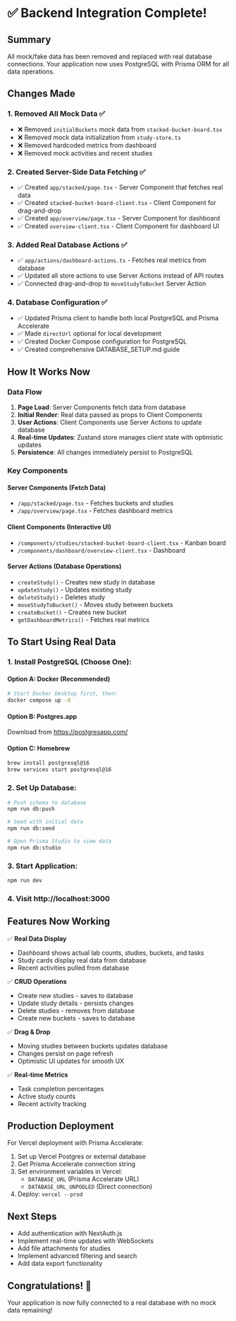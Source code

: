 # ✅ Backend Integration Complete!

## Summary
All mock/fake data has been removed and replaced with real database connections. Your application now uses PostgreSQL with Prisma ORM for all data operations.

## Changes Made

### 1. **Removed All Mock Data** ✅
- ❌ Removed `initialBuckets` mock data from `stacked-bucket-board.tsx`
- ❌ Removed mock data initialization from `study-store.ts`
- ❌ Removed hardcoded metrics from dashboard
- ❌ Removed mock activities and recent studies

### 2. **Created Server-Side Data Fetching** ✅
- ✅ Created `app/stacked/page.tsx` - Server Component that fetches real data
- ✅ Created `stacked-bucket-board-client.tsx` - Client Component for drag-and-drop
- ✅ Created `app/overview/page.tsx` - Server Component for dashboard
- ✅ Created `overview-client.tsx` - Client Component for dashboard UI

### 3. **Added Real Database Actions** ✅
- ✅ `app/actions/dashboard-actions.ts` - Fetches real metrics from database
- ✅ Updated all store actions to use Server Actions instead of API routes
- ✅ Connected drag-and-drop to `moveStudyToBucket` Server Action

### 4. **Database Configuration** ✅
- ✅ Updated Prisma client to handle both local PostgreSQL and Prisma Accelerate
- ✅ Made `directUrl` optional for local development
- ✅ Created Docker Compose configuration for PostgreSQL
- ✅ Created comprehensive DATABASE_SETUP.md guide

## How It Works Now

### Data Flow
1. **Page Load**: Server Components fetch data from database
2. **Initial Render**: Real data passed as props to Client Components
3. **User Actions**: Client Components use Server Actions to update database
4. **Real-time Updates**: Zustand store manages client state with optimistic updates
5. **Persistence**: All changes immediately persist to PostgreSQL

### Key Components

#### Server Components (Fetch Data)
- `/app/stacked/page.tsx` - Fetches buckets and studies
- `/app/overview/page.tsx` - Fetches dashboard metrics

#### Client Components (Interactive UI)
- `/components/studies/stacked-bucket-board-client.tsx` - Kanban board
- `/components/dashboard/overview-client.tsx` - Dashboard

#### Server Actions (Database Operations)
- `createStudy()` - Creates new study in database
- `updateStudy()` - Updates existing study
- `deleteStudy()` - Deletes study
- `moveStudyToBucket()` - Moves study between buckets
- `createBucket()` - Creates new bucket
- `getDashboardMetrics()` - Fetches real metrics

## To Start Using Real Data

### 1. Install PostgreSQL (Choose One):

#### Option A: Docker (Recommended)
```bash
# Start Docker Desktop first, then:
docker compose up -d
```

#### Option B: Postgres.app
Download from https://postgresapp.com/

#### Option C: Homebrew
```bash
brew install postgresql@16
brew services start postgresql@16
```

### 2. Set Up Database:
```bash
# Push schema to database
npm run db:push

# Seed with initial data
npm run db:seed

# Open Prisma Studio to view data
npm run db:studio
```

### 3. Start Application:
```bash
npm run dev
```

### 4. Visit http://localhost:3000

## Features Now Working

✅ **Real Data Display**
- Dashboard shows actual lab counts, studies, buckets, and tasks
- Study cards display real data from database
- Recent activities pulled from database

✅ **CRUD Operations**
- Create new studies - saves to database
- Update study details - persists changes
- Delete studies - removes from database
- Create new buckets - saves to database

✅ **Drag & Drop**
- Moving studies between buckets updates database
- Changes persist on page refresh
- Optimistic UI updates for smooth UX

✅ **Real-time Metrics**
- Task completion percentages
- Active study counts
- Recent activity tracking

## Production Deployment

For Vercel deployment with Prisma Accelerate:

1. Set up Vercel Postgres or external database
2. Get Prisma Accelerate connection string
3. Set environment variables in Vercel:
   - `DATABASE_URL` (Prisma Accelerate URL)
   - `DATABASE_URL_UNPOOLED` (Direct connection)
4. Deploy: `vercel --prod`

## Next Steps

- Add authentication with NextAuth.js
- Implement real-time updates with WebSockets
- Add file attachments for studies
- Implement advanced filtering and search
- Add data export functionality

## Congratulations! 🎉

Your application is now fully connected to a real database with no mock data remaining!